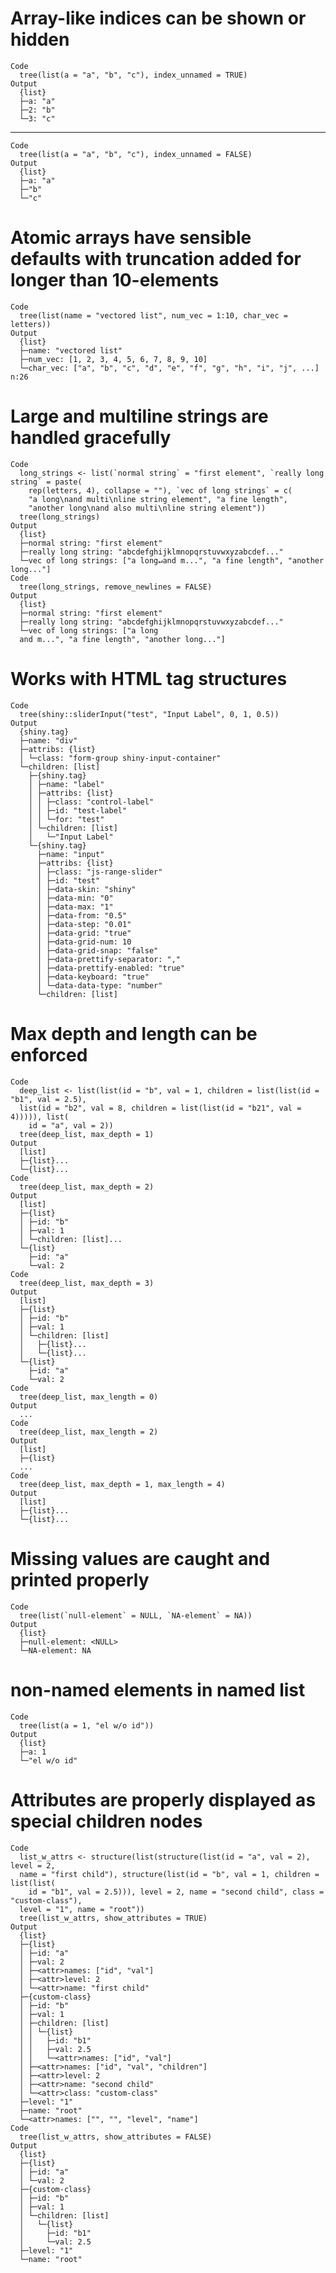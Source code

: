 # Array-like indices can be shown or hidden

    Code
      tree(list(a = "a", "b", "c"), index_unnamed = TRUE)
    Output
      {list}
      ├─a: "a"
      ├─2: "b"
      └─3: "c"

---

    Code
      tree(list(a = "a", "b", "c"), index_unnamed = FALSE)
    Output
      {list}
      ├─a: "a"
      ├─"b"
      └─"c"

# Atomic arrays have sensible defaults with truncation added for longer than 10-elements

    Code
      tree(list(name = "vectored list", num_vec = 1:10, char_vec = letters))
    Output
      {list}
      ├─name: "vectored list"
      ├─num_vec: [1, 2, 3, 4, 5, 6, 7, 8, 9, 10]
      └─char_vec: ["a", "b", "c", "d", "e", "f", "g", "h", "i", "j", ...] n:26

# Large and multiline strings are handled gracefully

    Code
      long_strings <- list(`normal string` = "first element", `really long string` = paste(
        rep(letters, 4), collapse = ""), `vec of long strings` = c(
        "a long\nand multi\nline string element", "a fine length",
        "another long\nand also multi\nline string element"))
      tree(long_strings)
    Output
      {list}
      ├─normal string: "first element"
      ├─really long string: "abcdefghijklmnopqrstuvwxyzabcdef..."
      └─vec of long strings: ["a long↵and m...", "a fine length", "another long..."]
    Code
      tree(long_strings, remove_newlines = FALSE)
    Output
      {list}
      ├─normal string: "first element"
      ├─really long string: "abcdefghijklmnopqrstuvwxyzabcdef..."
      └─vec of long strings: ["a long
      and m...", "a fine length", "another long..."]

# Works with HTML tag structures

    Code
      tree(shiny::sliderInput("test", "Input Label", 0, 1, 0.5))
    Output
      {shiny.tag}
      ├─name: "div"
      ├─attribs: {list}
      │ └─class: "form-group shiny-input-container"
      └─children: [list]
        ├─{shiny.tag}
        │ ├─name: "label"
        │ ├─attribs: {list}
        │ │ ├─class: "control-label"
        │ │ ├─id: "test-label"
        │ │ └─for: "test"
        │ └─children: [list]
        │   └─"Input Label"
        └─{shiny.tag}
          ├─name: "input"
          ├─attribs: {list}
          │ ├─class: "js-range-slider"
          │ ├─id: "test"
          │ ├─data-skin: "shiny"
          │ ├─data-min: "0"
          │ ├─data-max: "1"
          │ ├─data-from: "0.5"
          │ ├─data-step: "0.01"
          │ ├─data-grid: "true"
          │ ├─data-grid-num: 10
          │ ├─data-grid-snap: "false"
          │ ├─data-prettify-separator: ","
          │ ├─data-prettify-enabled: "true"
          │ ├─data-keyboard: "true"
          │ └─data-data-type: "number"
          └─children: [list]

# Max depth and length can be enforced

    Code
      deep_list <- list(list(id = "b", val = 1, children = list(list(id = "b1", val = 2.5),
      list(id = "b2", val = 8, children = list(list(id = "b21", val = 4))))), list(
        id = "a", val = 2))
      tree(deep_list, max_depth = 1)
    Output
      [list]
      ├─{list}...
      └─{list}...
    Code
      tree(deep_list, max_depth = 2)
    Output
      [list]
      ├─{list}
      │ ├─id: "b"
      │ ├─val: 1
      │ └─children: [list]...
      └─{list}
        ├─id: "a"
        └─val: 2
    Code
      tree(deep_list, max_depth = 3)
    Output
      [list]
      ├─{list}
      │ ├─id: "b"
      │ ├─val: 1
      │ └─children: [list]
      │   ├─{list}...
      │   └─{list}...
      └─{list}
        ├─id: "a"
        └─val: 2
    Code
      tree(deep_list, max_length = 0)
    Output
      ... 
    Code
      tree(deep_list, max_length = 2)
    Output
      [list]
      ├─{list}
      ... 
    Code
      tree(deep_list, max_depth = 1, max_length = 4)
    Output
      [list]
      ├─{list}...
      └─{list}...

# Missing values are caught and printed properly

    Code
      tree(list(`null-element` = NULL, `NA-element` = NA))
    Output
      {list}
      ├─null-element: <NULL>
      └─NA-element: NA

# non-named elements in named list

    Code
      tree(list(a = 1, "el w/o id"))
    Output
      {list}
      ├─a: 1
      └─"el w/o id"

# Attributes are properly displayed as special children nodes

    Code
      list_w_attrs <- structure(list(structure(list(id = "a", val = 2), level = 2,
      name = "first child"), structure(list(id = "b", val = 1, children = list(list(
        id = "b1", val = 2.5))), level = 2, name = "second child", class = "custom-class"),
      level = "1", name = "root"))
      tree(list_w_attrs, show_attributes = TRUE)
    Output
      {list}
      ├─{list}
      │ ├─id: "a"
      │ ├─val: 2
      │ ├─<attr>names: ["id", "val"]
      │ ├─<attr>level: 2
      │ └─<attr>name: "first child"
      ├─{custom-class}
      │ ├─id: "b"
      │ ├─val: 1
      │ ├─children: [list]
      │ │ └─{list}
      │ │   ├─id: "b1"
      │ │   ├─val: 2.5
      │ │   └─<attr>names: ["id", "val"]
      │ ├─<attr>names: ["id", "val", "children"]
      │ ├─<attr>level: 2
      │ ├─<attr>name: "second child"
      │ └─<attr>class: "custom-class"
      ├─level: "1"
      ├─name: "root"
      └─<attr>names: ["", "", "level", "name"]
    Code
      tree(list_w_attrs, show_attributes = FALSE)
    Output
      {list}
      ├─{list}
      │ ├─id: "a"
      │ └─val: 2
      ├─{custom-class}
      │ ├─id: "b"
      │ ├─val: 1
      │ └─children: [list]
      │   └─{list}
      │     ├─id: "b1"
      │     └─val: 2.5
      ├─level: "1"
      └─name: "root"

